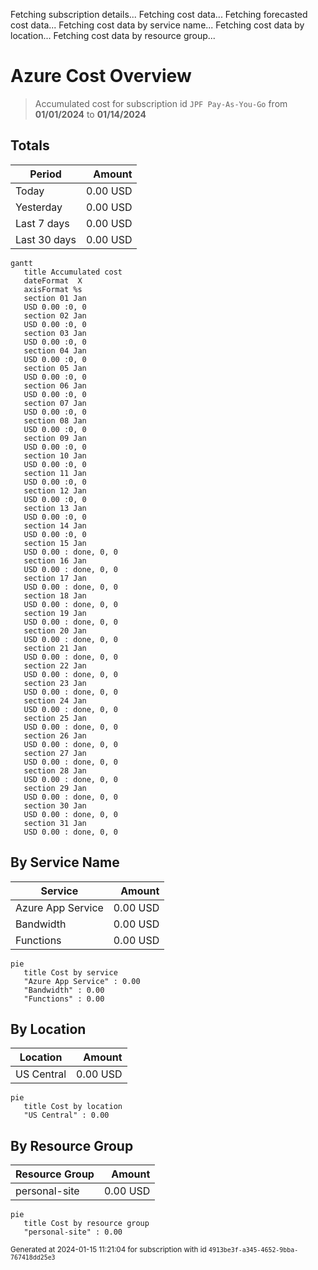 Fetching subscription details...
Fetching cost data...
Fetching forecasted cost data...
Fetching cost data by service name...
Fetching cost data by location...
Fetching cost data by resource group...
# Azure Cost Overview

> Accumulated cost for subscription id `JPF Pay-As-You-Go` from **01/01/2024** to **01/14/2024**

## Totals

|Period|Amount|
|---|---:|
|Today|0.00 USD|
|Yesterday|0.00 USD|
|Last 7 days|0.00 USD|
|Last 30 days|0.00 USD|

```mermaid
gantt
   title Accumulated cost
   dateFormat  X
   axisFormat %s
   section 01 Jan
   USD 0.00 :0, 0
   section 02 Jan
   USD 0.00 :0, 0
   section 03 Jan
   USD 0.00 :0, 0
   section 04 Jan
   USD 0.00 :0, 0
   section 05 Jan
   USD 0.00 :0, 0
   section 06 Jan
   USD 0.00 :0, 0
   section 07 Jan
   USD 0.00 :0, 0
   section 08 Jan
   USD 0.00 :0, 0
   section 09 Jan
   USD 0.00 :0, 0
   section 10 Jan
   USD 0.00 :0, 0
   section 11 Jan
   USD 0.00 :0, 0
   section 12 Jan
   USD 0.00 :0, 0
   section 13 Jan
   USD 0.00 :0, 0
   section 14 Jan
   USD 0.00 :0, 0
   section 15 Jan
   USD 0.00 : done, 0, 0
   section 16 Jan
   USD 0.00 : done, 0, 0
   section 17 Jan
   USD 0.00 : done, 0, 0
   section 18 Jan
   USD 0.00 : done, 0, 0
   section 19 Jan
   USD 0.00 : done, 0, 0
   section 20 Jan
   USD 0.00 : done, 0, 0
   section 21 Jan
   USD 0.00 : done, 0, 0
   section 22 Jan
   USD 0.00 : done, 0, 0
   section 23 Jan
   USD 0.00 : done, 0, 0
   section 24 Jan
   USD 0.00 : done, 0, 0
   section 25 Jan
   USD 0.00 : done, 0, 0
   section 26 Jan
   USD 0.00 : done, 0, 0
   section 27 Jan
   USD 0.00 : done, 0, 0
   section 28 Jan
   USD 0.00 : done, 0, 0
   section 29 Jan
   USD 0.00 : done, 0, 0
   section 30 Jan
   USD 0.00 : done, 0, 0
   section 31 Jan
   USD 0.00 : done, 0, 0
```

## By Service Name

|Service|Amount|
|---|---:|
|Azure App Service|0.00 USD|
|Bandwidth|0.00 USD|
|Functions|0.00 USD|

```mermaid
pie
   title Cost by service
   "Azure App Service" : 0.00
   "Bandwidth" : 0.00
   "Functions" : 0.00
```

## By Location

|Location|Amount|
|---|---:|
|US Central|0.00 USD|

```mermaid
pie
   title Cost by location
   "US Central" : 0.00
```

## By Resource Group

|Resource Group|Amount|
|---|---:|
|personal-site|0.00 USD|

```mermaid
pie
   title Cost by resource group
   "personal-site" : 0.00
```

<sup>Generated at 2024-01-15 11:21:04 for subscription with id `4913be3f-a345-4652-9bba-767418dd25e3`</sup>

